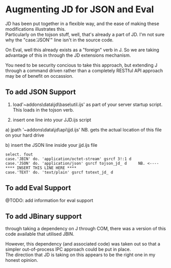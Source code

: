 ﻿# Augmenting JD for JSON and Eval

JD has been put together in a flexible way, and the ease of making these modifications illustrates this.  
Particularly on the tojson stuff, well, that's already a part of JD.  I'm not
sure why the "case.'JSON'" line isn't in the source code.

On Eval, well this already exists as a "foreign" verb in J.  So we are taking advantage of this in through the
JD extensions mechanism.  

You need to be security concious to take this approach, but extending J through a command driven rather than a completely RESTful
API approach may be of benefit on occassion.

## To add JSON Support
 
 1. load'~addons\data\jd\base\util.ijs' as part of your server startup script.  This loads in the tojson verb.

 2. insert one line into your JJD.ijs script
  
   a) jpath '~addons\data\jd\api\jjd.ijs'   NB. gets the actual location of this file on your hard drive
 
   b) insert the JSON line inside your jjd.ijs file

    select. fout
    case.'JBIN' do. 'application/octet-stream' gsrcf 3!:1 d
    case.'JSON' do. 'application/json' gsrcf tojson_jd_ d     NB. <---- **** INSERT THIS LINE HERE ****
    case.'TEXT' do. 'text/plain' gsrcf totext_jd_ d

## To add Eval Support
  
   @TODO: add information for eval support

## To add JBinary support

   through taking a dependency on J through COM, there was a version of this code available that utilised JBIN.

   However, this dependency (and associated code) was taken out so that a simpler out-of-process IPC approach could be put in place.  
   The direction that JD is taking on this appears to be the right one in my honest opinion.